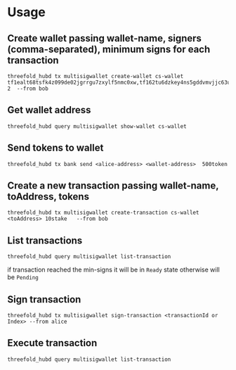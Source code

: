 # Usage
## Create wallet passing wallet-name, signers (comma-separated), minimum signs for each transaction
```
threefold_hubd tx multisigwallet create-wallet cs-wallet tf1ealt68tsfk4z099de02jgrrgu7zxylf5nmc0xw,tf162tu6dzkey4ns5gddvmvjjc63usfevzv8ckqz4 2  --from bob
```
## Get wallet address 
```
threefold_hubd query multisigwallet show-wallet cs-wallet
```
## Send tokens to wallet 
```
threefold_hubd tx bank send <alice-address> <wallet-address>  500token
```
## Create a new transaction passing wallet-name, toAddress, tokens 
```
threefold_hubd tx multisigwallet create-transaction cs-wallet  <toAddress> 10stake   --from bob
```
## List transactions

```
threefold_hubd query multisigwallet list-transaction
```
if transaction reached the min-signs it will be in `Ready` state otherwise will be `Pending`
## Sign transaction 
```
threefold_hubd tx multisigwallet sign-transaction <transactionId or Index> --from alice
```
## Execute transaction
```
threefold_hubd query multisigwallet list-transaction
```